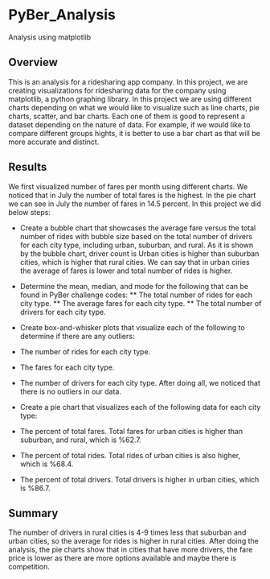 # PyBer_Analysis
Analysis using matplotlib

## Overview
This is an analysis for a ridesharing app company. In this project, we are creating visualizations for ridesharing data for the company using matplotlib, a python graphing library. In this project we are using different charts depending on what we would like to visualize such as line charts, pie charts, scatter, and bar charts. Each one of them is good to represent a dataset depending on the nature of data. For example, if we would like to compare different groups hights, it is better to use a bar chart as that will be more accurate and distinct.




## Results

We first visualized number of fares per month using different charts. We noticed that in July the number of total fares is the highest. In the pie chart we can see in July the number of fares in 14.5 percent. In this project we did below steps:

* Create a bubble chart that showcases the average fare versus the total number of rides with bubble size based on the total number of drivers for each city type, including urban, suburban, and rural. As it is shown by the bubble chart, driver count is Urban cities is higher than suburban cities, which is higher that rural cities. We can say that in urban ciries the average of fares is lower and total number of rides is higher.
* Determine the mean, median, and mode for the following that can be found in PyBer challenge codes:
** The total number of rides for each city type.
** The average fares for each city type.
** The total number of drivers for each city type.
* Create box-and-whisker plots that visualize each of the following to determine if there are any outliers:
* The number of rides for each city type.
* The fares for each city type.
* The number of drivers for each city type. After doing all, we noticed that there is no outliers in our data.
* Create a pie chart that visualizes each of the following data for each city type:
* The percent of total fares. Total fares for urban cities is higher than suburban, and rural, which is %62.7.
![]()

* The percent of total rides. Total rides of urban cities is also higher, which is %68.4.
![]()

* The percent of total drivers. Total drivers is higher in urban cities, which is %86.7.
![]()

## Summary

The number of drivers in rural cities is 4-9 times less that suburban and urban cities, so the average for rides is higher in rural cities.
After doing the analysis, the pie charts show that in cities that have more drivers, the fare price is lower as there are more options available and maybe there is competition.
